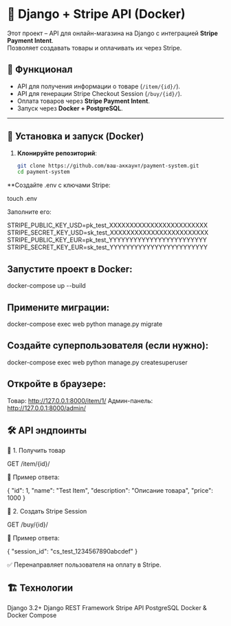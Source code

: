 # 🛒 Django + Stripe API (Docker)

Этот проект – API для онлайн-магазина на Django с интеграцией **Stripe Payment Intent**.  
Позволяет создавать товары и оплачивать их через Stripe.  

## 🚀 Функционал
- API для получения информации о товаре (`/item/{id}/`).
- API для генерации Stripe Checkout Session (`/buy/{id}/`).
- Оплата товаров через **Stripe Payment Intent**.
- Запуск через **Docker + PostgreSQL**.

---

## 🔧 Установка и запуск (Docker)

1. **Клонируйте репозиторий**:
   ```bash
   git clone https://github.com/ваш-аккаунт/payment-system.git
   cd payment-system

**Создайте .env с ключами Stripe:
   
   touch .env

Заполните его:

STRIPE_PUBLIC_KEY_USD=pk_test_XXXXXXXXXXXXXXXXXXXXXXXX
STRIPE_SECRET_KEY_USD=sk_test_XXXXXXXXXXXXXXXXXXXXXXXX
STRIPE_PUBLIC_KEY_EUR=pk_test_YYYYYYYYYYYYYYYYYYYYYYYY
STRIPE_SECRET_KEY_EUR=sk_test_YYYYYYYYYYYYYYYYYYYYYYYY

## Запустите проект в Docker:
docker-compose up --build

## Примените миграции:
docker-compose exec web python manage.py migrate

## Создайте суперпользователя (если нужно):
docker-compose exec web python manage.py createsuperuser

## Откройте в браузере:
Товар: http://127.0.0.1:8000/item/1/
Админ-панель: http://127.0.0.1:8000/admin/

## 🛠 API эндпоинты

📌 1. Получить товар

GET /item/{id}/

📌 Пример ответа:

{
  "id": 1,
  "name": "Test Item",
  "description": "Описание товара",
  "price": 1000
}

📌 2. Создать Stripe Session

GET /buy/{id}/

📌 Пример ответа:

{
  "session_id": "cs_test_1234567890abcdef"
}

✅ Перенаправляет пользователя на оплату в Stripe.

## 🏗 Технологии

Django 3.2+
Django REST Framework
Stripe API
PostgreSQL
Docker & Docker Compose

